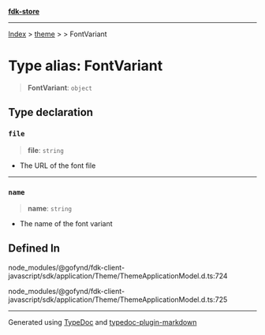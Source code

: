 [**fdk-store**](../../../README.md)
***

[Index](../../../API.md) > [theme](../../README.md) > [<internal>](../README.md) > FontVariant

# Type alias: FontVariant

> **FontVariant**: `object`

## Type declaration

### `file`

> **file**: `string`

- The URL of the font file

***

### `name`

> **name**: `string`

- The name of the font variant

## Defined In

node\_modules/@gofynd/fdk-client-javascript/sdk/application/Theme/ThemeApplicationModel.d.ts:724

node\_modules/@gofynd/fdk-client-javascript/sdk/application/Theme/ThemeApplicationModel.d.ts:725

***
Generated using [TypeDoc](https://typedoc.org/) and [typedoc-plugin-markdown](https://www.npmjs.com/package/typedoc-plugin-markdown)
